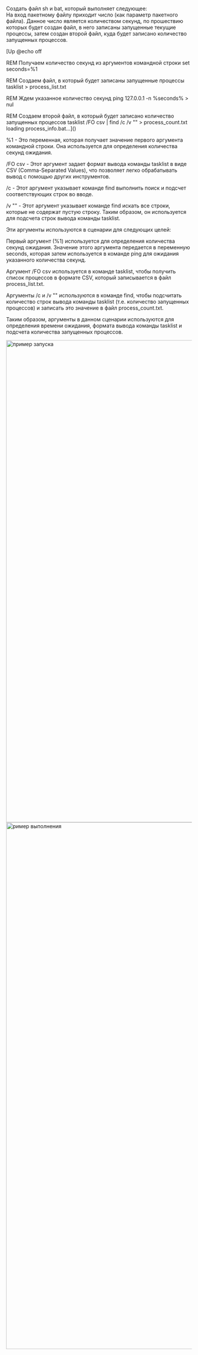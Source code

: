 Создать файл sh и bat, который выполняет следующее:  
На вход пакетному файлу приходит число (как параметр пакетного файла). Данное число является количеством секунд, по прошествию которых будет создан файл, в него записаны запущенные текущие процессы, затем создан второй файл, куда будет записано количество запущенных процессов.

[Up
@echo off

REM Получаем количество секунд из аргументов командной строки
set seconds=%1

REM Создаем файл, в который будет записаны запущенные процессы
tasklist > process_list.txt

REM Ждем указанное количество секунд
ping 127.0.0.1 -n %seconds% > nul

REM Создаем второй файл, в который будет записано количество запущенных процессов
tasklist /FO csv | find /c /v "" > process_count.txt
loading process_info.bat…]()



%1 - Это переменная, которая получает значение первого аргумента командной строки. Она используется для определения количества секунд ожидания.

/FO csv - Этот аргумент задает формат вывода команды tasklist в виде CSV (Comma-Separated Values), что позволяет легко обрабатывать вывод с помощью других инструментов.

/c - Этот аргумент указывает команде find выполнить поиск и подсчет соответствующих строк во вводе.

/v "" - Этот аргумент указывает команде find искать все строки, которые не содержат пустую строку. Таким образом, он используется для подсчета строк вывода команды tasklist.

Эти аргументы используются в сценарии для следующих целей:

Первый аргумент (%1) используется для определения количества секунд ожидания. Значение этого аргумента передается в переменную seconds, которая затем используется в команде ping для ожидания указанного количества секунд.

Аргумент /FO csv используется в команде tasklist, чтобы получить список процессов в формате CSV, который записывается в файл process_list.txt.

Аргументы /c и /v "" используются в команде find, чтобы подсчитать количество строк вывода команды tasklist (т.е. количество запущенных процессов) и записать это значение в файл process_count.txt.

Таким образом, аргументы в данном сценарии используются для определения времени ожидания, формата вывода команды tasklist и подсчета количества запущенных процессов.



<img width="1306" alt="пример запуска" src="https://github.com/JIEBOH/JIEBOH/assets/146937124/aed5c8c5-2a85-4b9f-bb46-b69be58a5eec">
<img width="1427" alt="ример выполнения" src="https://github.com/JIEBOH/JIEBOH/assets/146937124/00e2a43c-4bd7-458c-9ce9-17e7b6131cbb">
